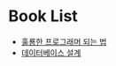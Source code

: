 # Book List
* [훌룡한 프로그래머 되는 법](https://github.com/huni-KR/Books/tree/master/%ED%9B%8C%EB%A5%AD%ED%95%9C%20%ED%94%84%EB%A1%9C%EA%B7%B8%EB%9E%98%EB%A8%B8%20%EB%90%98%EB%8A%94%20%EB%B2%95)
* [데이터베이스 설계](https://github.com/huni-KR/Books/tree/master/%EB%8D%B0%EC%9D%B4%ED%84%B0%EB%B2%A0%EC%9D%B4%EC%8A%A4%20%EC%84%A4%EA%B3%84)
  
